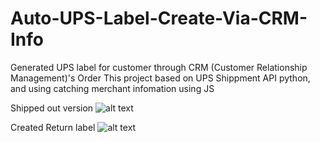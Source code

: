 # Auto-UPS-Label-Create-Via-CRM-Info
Generated UPS label for customer through CRM (Customer Relationship Management)'s Order
This project based on UPS Shippment API python, and using catching merchant infomation using JS

Shipped out version
![alt text]()

Created Return label 
![alt text]()
